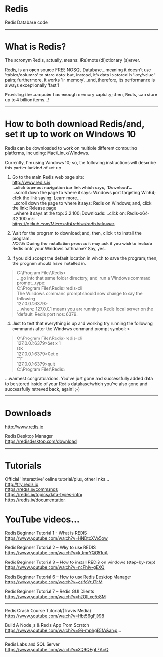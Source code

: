 # Redis
Redis Database code

-----

# What is Redis?  

The acronym Redis, actually, means: (Re)mote (di)ctionary (s)erver. 

Redis, is an open source FREE NOSQL Database...meaning it doesn't use 'tables/columns' to store data; but, instead, it's data is stored in 'key/value' pairs; furthermore, it works 'in memory'...and, therefore, its performance is always exceptionally 'fast'! 

Providing the computer has enough memory capicity; then, Redis, can store up to 4 billion items...! 

-----

# How to both download Redis/and, set it up to work on Windows 10
   
Redis can be downloaded to work on multiple different computing platforms, including: Mac/Linux/Windows.  

Currently, I'm using Windows 10; so, the following instructions will describe this particular kind of set up.  

1. Go to the main Redis web page site:   
   http://www.redis.io  
   ...click topmost navigation bar link which says, 'Download'...  
   ...scroll down the page to where it says: Windows port targeting Win64; click the link saying: Learn more...  
   ...scroll down the page to where it says: Redis on Windows; and, click the link: Release page  
   ...where it says at the top: 3.2.100; Downloads:...click on: Redis-x64-3.2.100.msi  
   https://github.com/MicrosoftArchive/redis/releases  

2. Wait for the program to download; and, then, click it to install the program.    
*NOTE*: During the installation process it may ask if you wish to include Redis onto your Windows pathname? Say, yes.   

3. If you did accept the default location in which to save the program; then, the program should have installed in:  
> C:\Program Files\Redis>   
...go into that same folder directory, and, run a Windows command prompt...type:  
> C:\Program Files\Redis>redis-cli  
The Windows command prompt should now change to say the following...  
> 127.0.0.1:6379>  
...where: 127.0.0.1 means you are running a Redis local server on the 'default' Redis port nos: 6379.   


4. Just to test that everything is up and working try running the following commands after the Windows command prompt symbol: >  
> C:\Program Files\Redis>redis-cli    
> 127.0.0.1:6379>Set x 1   
> OK  
> 127.0.0.1:6379>Get x  
> "1"  
> 127.0.0.1:6379>quit  
> C:\Program Files\Redis>    

...warmest congratulations. You've just gone and successfully added data to be stored inside of your Redis database/which you've also gone and successfully retreved back, again! ;-)  

-----

# Downloads

http://www.redis.io   

Redis Desktop Manager  
https://redisdesktop.com/download  

-----

# Tutorials

Official 'interactive' online tutorial/plus, other links...    
http://try.redis.io  
https://redis.io/commands  
https://redis.io/topics/data-types-intro  
https://redis.io/documentation  

# YouTube videos...

Redis Beginner Tutorial 1 - What is REDIS    
https://www.youtube.com/watch?v=HNDtcXVo5ow    

Redis Beginner Tutorial 2 – Why to use REDIS  
https://www.youtube.com/watch?v=kUmrYQO51uA  

Redis Beginner Tutorial 3 – How to install REDIS on windows (step-by-step)  
https://www.youtube.com/watch?v=ncFhlv-gBXQ  

Redis Beginner Tutorial 6 – How to use Redis Desktop Manager  
https://www.youtube.com/watch?v=csifoYtJ7pM  

Redis Beginner Tutorial 7 – Redis GUI Clients  
https://www.youtube.com/watch?v=h2OlLxe5x8M  

-----

Redis Crash Course Tutorial/(Travis Media)  
https://www.youtube.com/watch?v=Hbt56gFj998  

Build A Node.js & Redis App From Scratch  
https://www.youtube.com/watch?v=9S-mphgE5fA&amp...    

-----

Redis Labs and SQL Server  
https://www.youtube.com/watch?v=XQ9QEgLZAcQ  



